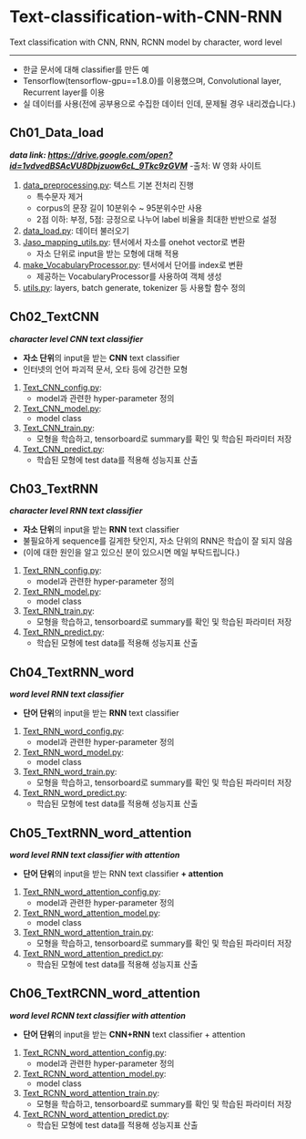 # Text-classification-with-CNN-RNN
Text classification with CNN, RNN, RCNN model by character, word level

-----------------------------------------------------------
+ 한글 문서에 대해 classifier를 만든 예
+ Tensorflow(tensorflow-gpu==1.8.0)를 이용했으며, Convolutional layer, Recurrent layer를 이용
+ 실 데이터를 사용(전에 공부용으로 수집한 데이터 인데, 문제될 경우 내리겠습니다.)

## Ch01_Data_load
***data link: https://drive.google.com/open?id=1vdvedBSAcVU8Dbjzuow6cL_9Tkc9zGVM***
-출처: W 영화 사이트
1. [data_preprocessing.py](https://github.com/DeokO/Text-classification-with-CNN-RNN-with-Tensorflow/blob/master/Ch01_Data_load/data_preprocessing.py): 텍스트 기본 전처리 진행
    - 특수문자 제거
    - corpus의 문장 길이 10분위수 ~ 95분위수만 사용
    - 2점 이하: 부정, 5점: 긍정으로 나누어 label 비율을 최대한 반반으로 설정
2. [data_load.py](https://github.com/DeokO/Text-classification-with-CNN-RNN-with-Tensorflow/blob/master/Ch01_Data_load/data_load.py): 데이터 불러오기
3. [Jaso_mapping_utils.py](https://github.com/DeokO/Text-classification-with-CNN-RNN-with-Tensorflow/blob/master/Ch01_Data_load/Jaso_mapping_utils.py): 텐서에서 자소를 onehot vector로 변환
    - 자소 단위로 input을 받는 모형에 대해 적용
4. [make_VocabularyProcessor.py](https://github.com/DeokO/Text-classification-with-CNN-RNN-with-Tensorflow/blob/master/Ch01_Data_load/make_VocabularyProcessor.py): 텐서에서 단어를 index로 변환
    - 제공하는 VocabularyProcessor를 사용하여 객체 생성
5. [utils.py](https://github.com/DeokO/Text-classification-with-CNN-RNN-with-Tensorflow/blob/master/Ch01_Data_load/utils.py): layers, batch generate, tokenizer 등 사용할 함수 정의

## Ch02_TextCNN
***character level CNN text classifier***
+ **자소 단위**의 input을 받는 **CNN** text classifier
+ 인터넷의 언어 파괴적 문서, 오타 등에 강건한 모형
1. [Text_CNN_config.py](https://github.com/DeokO/Text-classification-with-CNN-RNN-with-Tensorflow/blob/master/Ch02_TextCNN/Text_CNN_config.py):
    - model과 관련한 hyper-parameter 정의
2. [Text_CNN_model.py](https://github.com/DeokO/Text-classification-with-CNN-RNN-with-Tensorflow/blob/master/Ch02_TextCNN/Text_CNN_model.py):
    - model class
3. [Text_CNN_train.py](https://github.com/DeokO/Text-classification-with-CNN-RNN-with-Tensorflow/blob/master/Ch02_TextCNN/Text_CNN_train.py):
    - 모형을 학습하고, tensorboard로 summary를 확인 및 학습된 파라미터 저장
4. [Text_CNN_predict.py](https://github.com/DeokO/Text-classification-with-CNN-RNN-with-Tensorflow/blob/master/Ch02_TextCNN/Text_CNN_train.py):
    - 학습된 모형에 test data를 적용해 성능지표 산출

## Ch03_TextRNN
***character level RNN text classifier***
+ **자소 단위**의 input을 받는 **RNN** text classifier
+ 불필요하게 sequence를 길게한 탓인지, 자소 단위의 RNN은 학습이 잘 되지 않음
+ (이에 대한 원인을 알고 있으신 분이 있으시면 메일 부탁드립니다.)
1. [Text_RNN_config.py](https://github.com/DeokO/Text-classification-with-CNN-RNN-with-Tensorflow/blob/master/Ch03_TextRNN/Text_RNN_config.py):
    - model과 관련한 hyper-parameter 정의
2. [Text_RNN_model.py](https://github.com/DeokO/Text-classification-with-CNN-RNN-with-Tensorflow/blob/master/Ch03_TextRNN/Text_RNN_model.py):
    - model class
3. [Text_RNN_train.py](https://github.com/DeokO/Text-classification-with-CNN-RNN-with-Tensorflow/blob/master/Ch03_TextRNN/Text_RNN_train.py):
    - 모형을 학습하고, tensorboard로 summary를 확인 및 학습된 파라미터 저장
4. [Text_RNN_predict.py](https://github.com/DeokO/Text-classification-with-CNN-RNN-with-Tensorflow/blob/master/Ch03_TextRNN/Text_RNN_train.py):
    - 학습된 모형에 test data를 적용해 성능지표 산출

## Ch04_TextRNN_word
***word level RNN text classifier***
+ **단어 단위**의 input을 받는 **RNN** text classifier
1. [Text_RNN_word_config.py](https://github.com/DeokO/Text-classification-with-CNN-RNN-with-Tensorflow/blob/master/Ch04_TextRNN_word/Text_RNN_word_config.py):
    - model과 관련한 hyper-parameter 정의
2. [Text_RNN_word_model.py](https://github.com/DeokO/Text-classification-with-CNN-RNN-with-Tensorflow/blob/master/Ch04_TextRNN_word/Text_RNN_word_model.py):
    - model class
3. [Text_RNN_word_train.py](https://github.com/DeokO/Text-classification-with-CNN-RNN-with-Tensorflow/blob/master/Ch04_TextRNN_word/Text_RNN_word_train.py):
    - 모형을 학습하고, tensorboard로 summary를 확인 및 학습된 파라미터 저장
4. [Text_RNN_word_predict.py](https://github.com/DeokO/Text-classification-with-CNN-RNN-with-Tensorflow/blob/master/Ch04_TextRNN_word/Text_RNN_word_train.py):
    - 학습된 모형에 test data를 적용해 성능지표 산출

## Ch05_TextRNN_word_attention
***word level RNN text classifier with attention***
+ **단어 단위**의 input을 받는 RNN text classifier **+ attention**
1. [Text_RNN_word_attention_config.py](https://github.com/DeokO/Text-classification-with-CNN-RNN-with-Tensorflow/blob/master/Ch05_TextRNN_word_attention/Text_RNN_word_attention_config.py):
    - model과 관련한 hyper-parameter 정의
2. [Text_RNN_word_attention_model.py](https://github.com/DeokO/Text-classification-with-CNN-RNN-with-Tensorflow/blob/master/Ch05_TextRNN_word_attention/Text_RNN_word_attention_model.py):
    - model class
3. [Text_RNN_word_attention_train.py](https://github.com/DeokO/Text-classification-with-CNN-RNN-with-Tensorflow/blob/master/Ch05_TextRNN_word_attention/Text_RNN_word_attention_train.py):
    - 모형을 학습하고, tensorboard로 summary를 확인 및 학습된 파라미터 저장
4. [Text_RNN_word_attention_predict.py](https://github.com/DeokO/Text-classification-with-CNN-RNN-with-Tensorflow/blob/master/Ch05_TextRNN_word_attention/Text_RNN_word_attention_train.py):
    - 학습된 모형에 test data를 적용해 성능지표 산출

## Ch06_TextRCNN_word_attention
***word level RCNN text classifier with attention***
+ **단어 단위**의 input을 받는 **CNN+RNN** text classifier + attention
1. [Text_RCNN_word_attention_config.py](https://github.com/DeokO/Text-classification-with-CNN-RNN-with-Tensorflow/blob/master/Ch06_TextRCNN_word_attention/Text_RCNN_word_attention_config.py):
    - model과 관련한 hyper-parameter 정의
2. [Text_RCNN_word_attention_model.py](https://github.com/DeokO/Text-classification-with-CNN-RNN-with-Tensorflow/blob/master/Ch06_TextRCNN_word_attention/Text_RCNN_word_attention_model.py):
    - model class
3. [Text_RCNN_word_attention_train.py](https://github.com/DeokO/Text-classification-with-CNN-RNN-with-Tensorflow/blob/master/Ch06_TextRCNN_word_attention/Text_RCNN_word_attention_train.py):
    - 모형을 학습하고, tensorboard로 summary를 확인 및 학습된 파라미터 저장
4. [Text_RCNN_word_attention_predict.py](https://github.com/DeokO/Text-classification-with-CNN-RNN-with-Tensorflow/blob/master/Ch06_TextRCNN_word_attention/Text_RCNN_word_attention_train.py):
    - 학습된 모형에 test data를 적용해 성능지표 산출

